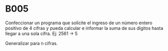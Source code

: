 # B005

Confeccionar un programa que solicite el ingreso de un número entero positivo de 4 cifras y pueda calcular e informar la suma de sus dígitos hasta llegar a una sola cifra. Ej: 2561 -> 5

Generalizar para n cifras. 
